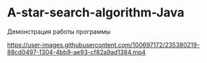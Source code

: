 # A-star-search-algorithm-Java
Демонстрация работы программы

https://user-images.githubusercontent.com/100697172/235380219-88cd0497-1304-4bb9-ae93-cf82a9ad1384.mp4

